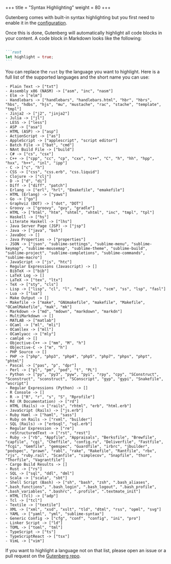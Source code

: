 +++
title = "Syntax Highlighting"
weight = 80
+++

Gutenberg comes with built-in syntax highlighting but you first 
need to enable it in the [configuration](./documentation/getting-started/configuration.md).

Once this is done, Gutenberg will automatically highlight all code blocks
in your content. A code block in Markdown looks like the following:

````md

```rust
let highlight = true;
```

````

You can replace the `rust` by the language you want to highlight.
Here is a full list of the supported languages and the short name you can use:

```
- Plain Text -> ["txt"]
- Assembly x86 (NASM) -> ["asm", "inc", "nasm"]
- Elm -> ["elm"]
- Handlebars -> ["handlebars", "handlebars.html", "hbr", "hbrs", "hbs", "hdbs", "hjs", "mu", "mustache", "rac", "stache", "template", "tmpl"]
- Jinja2 -> ["j2", "jinja2"]
- Julia -> ["jl"]
- LESS -> ["less"]
- ASP -> ["asa"]
- HTML (ASP) -> ["asp"]
- ActionScript -> ["as"]
- AppleScript -> ["applescript", "script editor"]
- Batch File -> ["bat", "cmd"]
- NAnt Build File -> ["build"]
- C# -> ["cs", "csx"]
- C++ -> ["cpp", "cc", "cp", "cxx", "c++", "C", "h", "hh", "hpp", "hxx", "h++", "inl", "ipp"]
- C -> ["c", "h"]
- CSS -> ["css", "css.erb", "css.liquid"]
- Clojure -> ["clj"]
- D -> ["d", "di"]
- Diff -> ["diff", "patch"]
- Erlang -> ["erl", "hrl", "Emakefile", "emakefile"]
- HTML (Erlang) -> ["yaws"]
- Go -> ["go"]
- Graphviz (DOT) -> ["dot", "DOT"]
- Groovy -> ["groovy", "gvy", "gradle"]
- HTML -> ["html", "htm", "shtml", "xhtml", "inc", "tmpl", "tpl"]
- Haskell -> ["hs"]
- Literate Haskell -> ["lhs"]
- Java Server Page (JSP) -> ["jsp"]
- Java -> ["java", "bsh"]
- JavaDoc -> []
- Java Properties -> ["properties"]
- JSON -> ["json", "sublime-settings", "sublime-menu", "sublime-keymap", "sublime-mousemap", "sublime-theme", "sublime-build", "sublime-project", "sublime-completions", "sublime-commands", "sublime-macro"]
- JavaScript -> ["js", "htc"]
- Regular Expressions (Javascript) -> []
- BibTeX -> ["bib"]
- LaTeX Log -> []
- LaTeX -> ["tex", "ltx"]
- TeX -> ["sty", "cls"]
- Lisp -> ["lisp", "cl", "l", "mud", "el", "scm", "ss", "lsp", "fasl"]
- Lua -> ["lua"]
- Make Output -> []
- Makefile -> ["make", "GNUmakefile", "makefile", "Makefile", "OCamlMakefile", "mak", "mk"]
- Markdown -> ["md", "mdown", "markdown", "markdn"]
- MultiMarkdown -> []
- MATLAB -> ["matlab"]
- OCaml -> ["ml", "mli"]
- OCamllex -> ["mll"]
- OCamlyacc -> ["mly"]
- camlp4 -> []
- Objective-C++ -> ["mm", "M", "h"]
- Objective-C -> ["m", "h"]
- PHP Source -> []
- PHP -> ["php", "php3", "php4", "php5", "php7", "phps", "phpt", "phtml"]
- Pascal -> ["pas", "p", "dpr"]
- Perl -> ["pl", "pm", "pod", "t", "PL"]
- Python -> ["py", "py3", "pyw", "pyi", "rpy", "cpy", "SConstruct", "Sconstruct", "sconstruct", "SConscript", "gyp", "gypi", "Snakefile", "wscript"]
- Regular Expressions (Python) -> []
- R Console -> []
- R -> ["R", "r", "s", "S", "Rprofile"]
- Rd (R Documentation) -> ["rd"]
- HTML (Rails) -> ["rails", "rhtml", "erb", "html.erb"]
- JavaScript (Rails) -> ["js.erb"]
- Ruby Haml -> ["haml", "sass"]
- Ruby on Rails -> ["rxml", "builder"]
- SQL (Rails) -> ["erbsql", "sql.erb"]
- Regular Expression -> ["re"]
- reStructuredText -> ["rst", "rest"]
- Ruby -> ["rb", "Appfile", "Appraisals", "Berksfile", "Brewfile", "capfile", "cgi", "Cheffile", "config.ru", "Deliverfile", "Fastfile", "fcgi", "Gemfile", "gemspec", "Guardfile", "irbrc", "jbuilder", "podspec", "prawn", "rabl", "rake", "Rakefile", "Rantfile", "rbx", "rjs", "ruby.rail", "Scanfile", "simplecov", "Snapfile", "thor", "Thorfile", "Vagrantfile"]
- Cargo Build Results -> []
- Rust -> ["rs"]
- SQL -> ["sql", "ddl", "dml"]
- Scala -> ["scala", "sbt"]
- Shell Script (Bash) -> ["sh", "bash", "zsh", ".bash_aliases", ".bash_functions", ".bash_login", ".bash_logout", ".bash_profile", ".bash_variables", ".bashrc", ".profile", ".textmate_init"]
- HTML (Tcl) -> ["adp"]
- Tcl -> ["tcl"]
- Textile -> ["textile"]
- XML -> ["xml", "xsd", "xslt", "tld", "dtml", "rss", "opml", "svg"]
- YAML -> ["yaml", "yml", "sublime-syntax"]
- Generic Config -> ["cfg", "conf", "config", "ini", "pro"]
- Linker Script -> ["ld"]
- TOML -> ["toml", "tml"]
- TypeScript -> ["ts"]
- TypeScriptReact -> ["tsx"]
- VimL -> ["vim"]
```

If you want to highlight a language not on that list, please open an issue or a pull request on the [Gutenberg repo](https://github.com/Keats/gutenberg).
